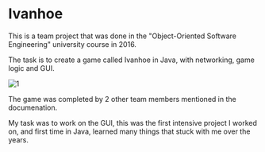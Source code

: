 # Ivanhoe
This is a team project that was done in the "Object-Oriented Software Engineering" university course in 2016.

The task is to create a game called Ivanhoe in Java, with networking, game logic and GUI.

![1](https://user-images.githubusercontent.com/96930162/147987951-0f340d0d-8e2f-40ea-9d36-b851b85a1b72.PNG)

The game was completed by 2 other team members mentioned in the documenation.

My task was to work on the GUI, this was the first intensive project I worked on, and first time in Java, learned many things that stuck with me over the years.

